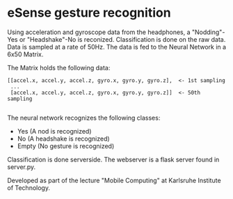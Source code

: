 # eSense gesture recognition

Using acceleration and gyroscope data from the headphones, a "Nodding"-Yes or "Headshake"-No is reconized.
Classification is done on the raw data. Data is sampled at a rate of 50Hz.
The data is fed to the Neural Network in a 6x50 Matrix.

The Matrix holds the following data:
```
[[accel.x, accel.y, accel.z, gyro.x, gyro.y, gyro.z],  <- 1st sampling
 ...
 [accel.x, accel.y, accel.z, gyro.x, gyro.y, gyro.z]]  <- 50th sampling
 
```

The neural network recognizes the following classes:
 - Yes   (A nod is recognized)
 - No    (A headshake is recognized)
 - Empty (No gesture is recognized)

Classification is done serverside. 
The webserver is a flask server found in server.py.




Developed as part of the lecture "Mobile Computing" at Karlsruhe Institute of Technology.
